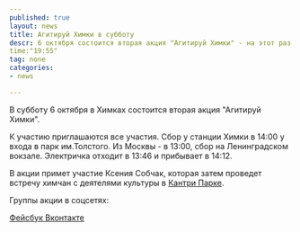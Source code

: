 ```yaml
---
published: true
layout: news
title: Агитируй Химки в субботу
descr: 6 октября состоится вторая акция "Агитируй Химки" - на этот раз в ней примет участие Ксения Собчак.
time:"19:55"
tag: none
categories:
- news

---
```


В субботу 6 октября в Химках состоится вторая акция "Агитируй Химки". 

К участию приглашаются все участия. Сбор у станции Химки в 14:00 у входа в парк им.Толстого. Из Москвы - в 13:00, сбор на Ленинградском вокзале. Электричка отходит в 13:46 и прибывает в 14:12.

В акции примет участие Ксения Собчак, которая затем проведет встречу химчан с деятелями культуры в <a href="http://www.cpark.ru/business/Location/transport/" target="_blank">Кантри Парке</a>. 

Группы акции в соцсетях: 

<a href="http://www.facebook.com/groups/khimki2012/" target="_blank">Фейсбук </a>
<a href="http://vk.com/khimki2012" target="_blank">Вконтакте</a> 